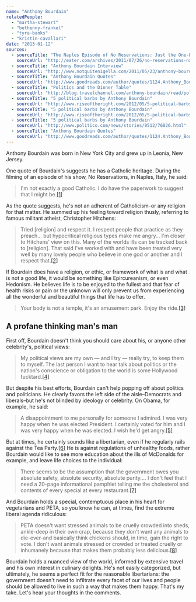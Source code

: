 ```yaml
---
name: "Anthony Bourdain"
relatedPeople:
  - "martha-stewart"
  - "bethenny-frankel"
  - "tyra-banks"
  - "kristin-cavallari"
date: "2013-01-12"
sources:
  - sourceTitle: "The Naples Episode of No Reservations: Just the One-Liners"
    sourceUrl: "http://eater.com/archives/2011/07/26/no-reservations-naples-italy.php"
  - sourceTitle: "Anthony Bourdain Interview"
    sourceUrl: "http://www.notquitenigella.com/2011/05/23/anthony-bourdain-interview-2/"
  - sourceTitle: "Anthony Bourdain Quotes"
    sourceUrl: "http://www.goodreads.com/author/quotes/1124.Anthony_Bourdain"
  - sourceTitle: "Politics and the Dinner Table"
    sourceUrl: "http://blog.travelchannel.com/anthony-bourdain/read/politics-and-the-dinner-table/"
  - sourceTitle: "5 political barbs by Anthony Bourdain"
    sourceUrl: "http://www.riseoftheright.com/2012/05/5-political-barbs-by-anthony-bourdain/"
  - sourceTitle: "5 political barbs by Anthony Bourdain"
    sourceUrl: "http://www.riseoftheright.com/2012/05/5-political-barbs-by-anthony-bourdain/"
  - sourceTitle: "5 political barbs by Anthony Bourdain"
    sourceUrl: "http://www.politico.com/news/stories/0512/76826.html"
  - sourceTitle: "Anthony Bourdain Quotes"
    sourceUrl: "http://www.goodreads.com/author/quotes/1124.Anthony_Bourdain"
---
```


Anthony Bourdain was born in New York City and grew up in Leonia, New Jersey.

One quote of Bourdain's suggests he has a Catholic heritage. During the filming of an episode of his show, No Reservations, in Naples, Italy, he said:

>I'm not exactly a good Catholic. I do have the paperwork to suggest that I might be.<a class="source-citation" href="http://eater.com/archives/2011/07/26/no-reservations-naples-italy.php" title="The Naples Episode of No Reservations: Just the One-Liners">[1]</a>

As the quote suggests, he's not an adherent of Catholicism–or any religion for that matter. He summed up his feeling toward religion thusly, referring to famous militant atheist, Christopher Hitchens:

>Tried [religion] and respect it. I respect people that practice as they preach… but hypocritical religious types make me angry… I'm closer to Hitchens' view on this. Many of the worlds ills can be tracked back to [religion]. That said I've worked with and have been treated very well by many lovely people who believe in one god or another and I respect that.<a class="source-citation" href="http://www.notquitenigella.com/2011/05/23/anthony-bourdain-interview-2/" title="Anthony Bourdain Interview">[2]</a>

If Bourdain does have a religion, or ethic, or framework of what is and what is not a good life, it would be something like Epircureanism, or even Hedonism. He believes life is to be enjoyed to the fullest and that fear of health risks or pain or the unknown will only prevent us from experiencing all the wonderful and beautiful things that life has to offer.

>Your body is not a temple, it's an amusement park. Enjoy the ride.<a class="source-citation" href="http://www.goodreads.com/author/quotes/1124.Anthony_Bourdain" title="Anthony Bourdain Quotes">[3]</a>

## 

## A profane thinking man's man

First off, Bourdain doesn't think you should care about his, or anyone other celebrity's, political views:

>My political views are my own — and I try — really try, to keep them to myself. The last person I want to hear talk about politics or the nation's conscience or obligation to the world is some Hollywood fucktard.<a class="source-citation" href="http://blog.travelchannel.com/anthony-bourdain/read/politics-and-the-dinner-table/" title="Politics and the Dinner Table">[4]</a>

But despite his best efforts, Bourdain can't help popping off about politics and politicians. He clearly favors the left side of the aisle–Democrats and liberals–but he's not blinded by ideology or celebrity. On Obama, for example, he said:

>A disappointment to me personally for someone I admired. I was very happy when he was elected President. I certainly voted for him and I was very happy when he was elected. I wish he'd get angry.<a class="source-citation" href="http://www.riseoftheright.com/2012/05/5-political-barbs-by-anthony-bourdain/" title="5 political barbs by Anthony Bourdain">[5]</a>

But at times, he certainly sounds like a libertarian, even if he regularly rails against the Tea Party.<a class="source-citation" href="http://www.riseoftheright.com/2012/05/5-political-barbs-by-anthony-bourdain/" title="5 political barbs by Anthony Bourdain">[6]</a> He is against regulations of unhealthy foods, rather Bourdain would like to see more education about the ills of McDonalds for example, and leave life choices to the individual:

>There seems to be the assumption that the government owes you absolute safety, absolute security, absolute purity.… I don't feel that I need a 20-page informational pamphlet telling me the cholesterol and contents of every special at every restaurant.<a class="source-citation" href="http://www.politico.com/news/stories/0512/76826.html" title="5 political barbs by Anthony Bourdain">[7]</a>

And Bourdain holds a special, contemptuous place in his heart for vegetarians and PETA, so you know he can, at times, find the extreme liberal agenda ridiculous:

>PETA doesn't want stressed animals to be cruelly crowded into sheds, ankle-deep in their own crap, because they don't want any animals to die-ever-and basically think chickens should, in time, gain the right to vote. I don't want animals stressed or crowded or treated cruelly or inhumanely because that makes them probably less delicious.<a class="source-citation" href="http://www.goodreads.com/author/quotes/1124.Anthony_Bourdain" title="Anthony Bourdain Quotes">[8]</a>

Bourdain holds a nuanced view of the world, informed by extensive travel and his own interest in culinary delights. He's not easily categorized, but ultimately, he seems a perfect fit for the reasonable libertarians: the government doesn't need to infiltrate every facet of our lives and people should be allowed to live in such a way that makes them happy. That's my take. Let's hear your thoughts in the comments.
